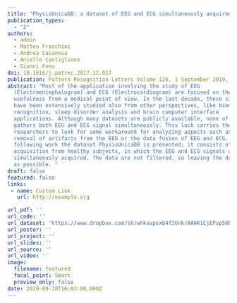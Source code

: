 ```yaml
---
title: "PhysioUnicaDB: a dataset of EEG and ECG simultaneously acquired"
publication_types:
  - "2"
authors:
  - admin
  - Matteo Fraschini
  - Andrea Casanova
  - Aniello Castiglione
  - Gianni Fenu
doi: 10.1016/j.patrec.2017.12.017
publication: Pattern Recognition Letters Volume 126, 1 September 2019, Pages 119-122
abstract: "Most of the application involving the study of EEG
  (Electroencephalogram) and ECG (Electrocardiogram) are focused on their
  usefulness from a medical point of view. In the last decade, these signals
  have been extensively studied also from other perspectives, like biometric
  recognition, sleep disorder analysis and brain computer interface
  applications. Although many datasets are publicly available, none of them
  gathers both EEG and ECG signal simultaneously. This lack carries the
  researchers to look for some workaround for analyzing aspects such as the
  removal of artifacts from the EEG or the data fusion of EEG and ECG. In the
  following work the dataset PhysioUnicaDB is presented; it consists of 22
  acquisition from healthy subjects, in which the EEG and ECG signals are
  simultaneously acquired. The data are not filtered, so leaving the data as raw
  as possible. "
draft: false
featured: false
links:
 - name: Custom Link
   url: http://example.org

url_pdf: ''
url_code: ''
url_dataset: 'https://www.dropbox.com/sh/whkuvpsxb4f26nk/AAAK1CjEPvp56NJ-SqV9-yEJa?dl=0'
url_poster: ''
url_project: ''
url_slides: ''
url_source: ''
url_video: ''
image:
  filename: featured
  focal_point: Smart
  preview_only: false
date: 2019-09-10T16:03:00.000Z
---
```

